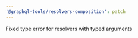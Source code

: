 ```yaml
---
'@graphql-tools/resolvers-composition': patch
---
```


Fixed type error for resolvers with typed arguments
